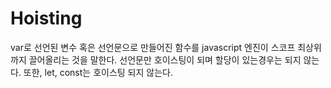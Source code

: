 # Hoisting

var로 선언된 변수 혹은 선언문으로 만들어진 함수를 javascript 엔진이 스코프 최상위까지 끌어올리는 것을 말한다. 선언문만 호이스팅이 되며 할당이 있는경우는 되지 않는다. 또한, let, const는 호이스팅 되지 않는다.
